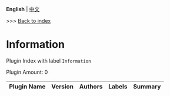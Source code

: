 **English** | [中文](readme-zh_cn.md)

\>\>\> [Back to index](/readme.md)

# Information

Plugin Index with label `Information`

Plugin Amount: 0

| Plugin Name | Version | Authors | Labels | Summary |
| --- | --- | --- | --- | --- |
